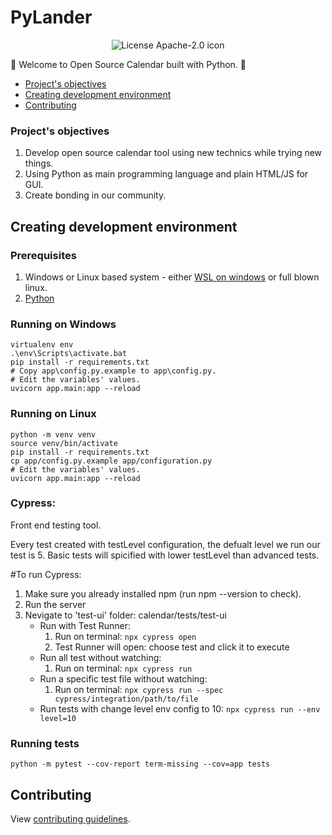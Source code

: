 # PyLander

<p style="text-align:center">
  <img title="Apache-2.0" alt="License Apache-2.0 icon" src="https://img.shields.io/github/license/PythonFreeCourse/calendar.svg">
</p>

👋 Welcome to Open Source Calendar built with Python. 🐍

* [Project's objectives](#Project's-objectives)
* [Creating development environment](#creating-development-environment)
* [Contributing](#contributing)
### Project's objectives
1. Develop open source calendar tool using new technics while trying new things.
2. Using Python as main programming language and plain HTML/JS for GUI.
3. Create bonding in our community.

## Creating development environment
### Prerequisites
1. Windows or Linux based system - either [WSL on windows](https://docs.microsoft.com/en-us/windows/wsl/install-win10) or full blown linux.
2. [Python](https://www.python.org/downloads/release/python-385/) 

### Running on Windows

```shell
virtualenv env
.\env\Scripts\activate.bat
pip install -r requirements.txt
# Copy app\config.py.example to app\config.py.
# Edit the variables' values.
uvicorn app.main:app --reload
```

### Running on Linux
```shell
python -m venv venv
source venv/bin/activate
pip install -r requirements.txt
cp app/config.py.example app/configuration.py
# Edit the variables' values.
uvicorn app.main:app --reload
```

### Cypress:
Front end testing tool.

Every test created with testLevel configuration, the defualt level we run our test is 5.
Basic tests will spicified with lower testLevel than advanced tests.

#To run Cypress:

1. Make sure you already installed npm (run npm --version to check).
2. Run the server
3. Nevigate to 'test-ui' folder: calendar/tests/test-ui
    - Run with Test Runner:
        1. Run on terminal: ```npx cypress open```
        2. Test Runner will open: choose test and click it to execute
    - Run all test without watching:
        1. Run on terminal: ```npx cypress run```
    - Run a specific test file without watching:
        1. Run on terminal: ```npx cypress run --spec cypress/integration/path/to/file```
    - Run tests with change level env config to 10: ```npx cypress run --env level=10```
### Running tests
```shell
python -m pytest --cov-report term-missing --cov=app tests
```

## Contributing
View [contributing guidelines](https://github.com/PythonFreeCourse/calendar/blob/master/CONTRIBUTING.md).

